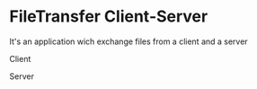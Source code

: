 # FileTransfer Client-Server
It's an application wich exchange files from a client and a server

Client

Server
